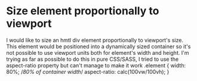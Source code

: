
# Size element proportionally to viewport

I would like to size an hmtl div element proportionally to viewport's size.
This element would be positioned into a dynamically sized container so it's not possible to use viewport units both for element's width and height.
I'm trying as far as possible to do this in pure CSS/SASS, I tried to use the aspect-ratio property but can't manage to make it work
.element {
 width: 80%; /*80% of container width*/
 aspect-ratio: calc(100vw/100vh);
}


        